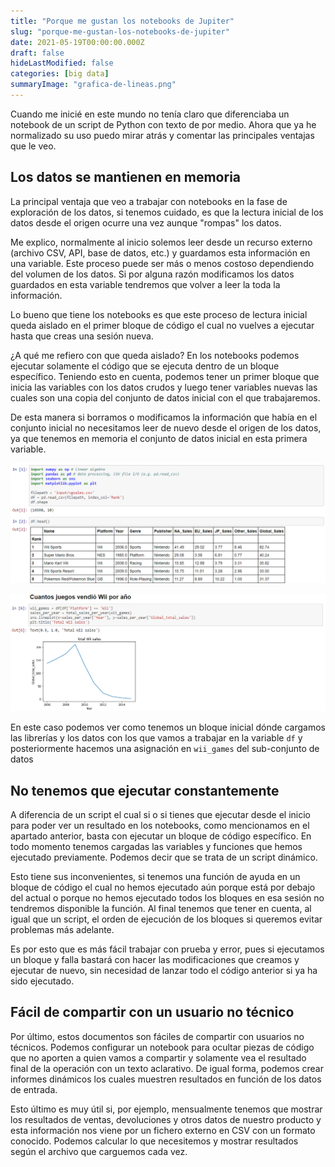 ```yaml
---
title: "Porque me gustan los notebooks de Jupiter"
slug: "porque-me-gustan-los-notebooks-de-jupiter"
date: 2021-05-19T00:00:00.000Z
draft: false
hideLastModified: false
categories: [big data]
summaryImage: "grafica-de-lineas.png"
---
```


Cuando me inicié en este mundo no tenía claro que diferenciaba un notebook de un script de Python con texto de por medio. Ahora que ya he normalizado su uso puedo mirar atrás y comentar las principales ventajas que le veo.

## Los datos se mantienen en memoria

La principal ventaja que veo a trabajar con notebooks en la fase de exploración de los datos, si tenemos cuidado, es que la lectura inicial de los datos desde el origen ocurre una vez aunque "rompas" los datos.

Me explico, normalmente al inicio solemos leer desde un recurso externo (archivo CSV, API, base de datos, etc.) y guardamos esta información en una variable. Este proceso puede ser más o menos costoso dependiendo del volumen de los datos. Si por alguna razón modificamos los datos guardados en esta variable tendremos que volver a leer la toda la información.

Lo bueno que tiene los notebooks es que este proceso de lectura inicial queda aislado en el primer bloque de código el cual no vuelves a ejecutar hasta que creas una sesión nueva.

¿A qué me refiero con que queda aislado? En los notebooks podemos ejecutar solamente el código que se ejecuta dentro de un bloque específico. Teniendo esto en cuenta, podemos tener un primer bloque que inicia las variables con los datos crudos y luego tener variables nuevas las cuales son una copia del conjunto de datos inicial con el que trabajaremos.

De esta manera si borramos o modificamos la información que había en el conjunto inicial no necesitamos leer de nuevo desde el origen de los datos, ya que tenemos en memoria el conjunto de datos inicial en esta primera variable.

![captura de código de inicialización del conjunto de datos](inicializacion-de-datos.png)

![grafica de lineas](grafica-de-lineas.png)

En este caso podemos ver como tenemos un bloque inicial dónde cargamos las librerías y los datos con los que vamos a trabajar en la variable `df` y posteriormente hacemos una asignación en `wii_games` del sub-conjunto de datos

## No tenemos que ejecutar constantemente

A diferencia de un script el cual si o si tienes que ejecutar desde el inicio para poder ver un resultado en los notebooks, como mencionamos en el apartado anterior, basta con ejecutar un bloque de código específico. En todo momento tenemos cargadas las variables y funciones que hemos ejecutado previamente. Podemos decir que se trata de un script dinámico.

Esto tiene sus inconvenientes, si tenemos una función de ayuda en un bloque de código el cual no hemos ejecutado aún porque está por debajo del actual o porque no hemos ejecutado todos los bloques en esa sesión no tendremos disponible la función. Al final tenemos que tener en cuenta, al igual que un script, el orden de ejecución de los bloques si queremos evitar problemas más adelante.

Es por esto que es más fácil trabajar con prueba y error, pues si ejecutamos un bloque y falla bastará con hacer las modificaciones que creamos y ejecutar de nuevo, sin necesidad de lanzar todo el código anterior si ya ha sido ejecutado.

## Fácil de compartir con un usuario no técnico

Por último, estos documentos son fáciles de compartir con usuarios no técnicos. Podemos configurar un notebook para ocultar piezas de código que no aporten a quien vamos a compartir y solamente vea el resultado final de la operación con un texto aclarativo. De igual forma, podemos crear informes dinámicos los cuales muestren resultados en función de los datos de entrada.

Esto último es muy útil si, por ejemplo, mensualmente tenemos que mostrar los resultados de ventas, devoluciones y otros datos de nuestro producto y esta información nos viene por un fichero externo en CSV con un formato conocido. Podemos calcular lo que necesitemos y mostrar resultados según el archivo que carguemos cada vez.
